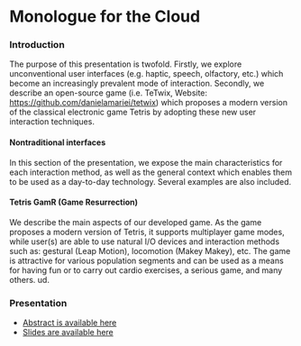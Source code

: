 Monologue for the Cloud
=====

### Introduction
The purpose of this presentation is twofold. Firstly, we explore unconventional user interfaces (e.g. haptic, speech, olfactory, etc.) which become an increasingly prevalent mode of interaction. Secondly, we describe an open-source game (i.e. TeTwix, Website: https://github.com/danielamariei/tetwix) which proposes a modern version of the classical electronic game Tetris by adopting these new user interaction techniques.

#### Nontraditional interfaces
In this section of the presentation, we expose the main characteristics for each interaction method, as well as the general context which enables them to be used as a day-to-day technology. Several examples are also included.

#### Tetris GamR (Game Resurrection) 
We describe the main aspects of our developed game. As the game proposes a modern version of Tetris, it supports multiplayer game modes, while user(s) are able to use natural I/O devices and interaction methods such as: gestural (Leap Motion), locomotion (Makey Makey), etc. The game is attractive for various population segments and can be used as a means for having fun or to carry out cardio exercises, a serious game, and many others.
ud.


### Presentation
* [Abstract is available here](https://docs.google.com/document/d/1XYaEFbWAYDAIDqjNVYXtkBmr1rtzq3lWdeSvk2iT0b8/edit)
* [Slides are available here](https://docs.google.com/presentation/d/1zBK6BH3ctfEi0GUCRO-QaBn3ul8l8EfKY4pdiDgJExQ/edit)

